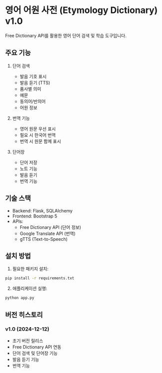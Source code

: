 # 영어 어원 사전 (Etymology Dictionary) v1.0

Free Dictionary API를 활용한 영어 단어 검색 및 학습 도구입니다.

## 주요 기능

1. 단어 검색
   - 발음 기호 표시
   - 발음 듣기 (TTS)
   - 품사별 의미
   - 예문
   - 동의어/반의어
   - 어원 정보

2. 번역 기능
   - 영어 원문 우선 표시
   - 필요 시 한국어 번역
   - 번역 시 원문 함께 표시

3. 단어장
   - 단어 저장
   - 노트 기능
   - 발음 듣기
   - 번역 기능

## 기술 스택

- Backend: Flask, SQLAlchemy
- Frontend: Bootstrap 5
- APIs:
  - Free Dictionary API (단어 정보)
  - Google Translate API (번역)
  - gTTS (Text-to-Speech)

## 설치 방법

1. 필요한 패키지 설치:
```bash
pip install -r requirements.txt
```

2. 애플리케이션 실행:
```bash
python app.py
```

## 버전 히스토리

### v1.0 (2024-12-12)
- 초기 버전 릴리스
- Free Dictionary API 연동
- 단어 검색 및 단어장 기능
- 발음 듣기 기능
- 번역 기능 